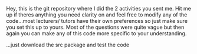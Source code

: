 Hey, this is the git repository where I did the 2 activities you sent me. Hit me up if theres anything you need clarity on and
feel free to modify any of the code...most lecturers/ tutors have their own preferences so just make sure you set this up to yours. Most of the questions were quite vague but then again you can make any of this code more specific to your understanding.



...just download the src package and test the code
